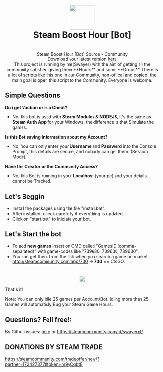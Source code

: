 <h1 align="center">
  <img  src="http://i.imgur.com/tq28TqF.png" height="80" width="80" />
  <br/>
  Steam Boost Hour [Bot]
</h1>

<p align="center"><br>Steam Boost Hour [Bot] Source - Community</br>
Download your latest version <a href='https://github.com/SwayerPT/Steam-Hour-Bot/releases'>here</a>
</br>
This project is running by me(Swayer) with the aim of getting all the community satisfied giving them **Hours** and some **Drops**.
There is a lot of scripts like this one in our Community, non-offical and copied, the main goal is open this script to the Community. Everyone is welcome.
</p>

## Simple Questions

**Do i get Vacban or is a Cheat?**
- No, this bot is used with **Steam Modules & NODEJS**, it's the same as **Steam Auth App** for your Windows, the difference is that Simulate the games.

**Is this Bot saving Information about my Account?**
- No, You can only enter your **Username** and **Password** into the Console Prompt, this details are secure, and nobody can get them. (Session Mode).

**Have the Creator or the Community Access?**
- No, this Bot is running in your **Localhost** (your pc) and your details cannot be Tracked.



## Let's Beggin
- Install the packages using the file "install.bat".
- After installed, check carefully if everything is updated.
- Click on "start.bat" to iniciate your bot.

## Let's Start the bot
- To add **new games** insert on CMD called "GamesID (comma-separated)" with game-codes like "739630, 739630, 739630".
- You can get them from the link when you search a game on market http://steamcommunity.com/app/730 -> **730** ==  CS:GO.
 
<h1 align="center">
  <img  src="https://i.imgur.com/LH2btmZ.png" />
</h1>


That's it!

Note: You can only idle 25 games per Account/Bot. Idling more than 25 Games will automaticly Bug your Steam Game Hours.

## Questions? Fell free!: 
By Github issues: <a href='https://github.com/SwayerPT/Steam-Boost-Hour-Bot/issues'>here</a>
or
https://steamcommunity.com/id/swayerpt/

## DONATIONS BY STEAM TRADE
https://steamcommunity.com/tradeoffer/new/?partner=172427377&token=m9yCqbtE
